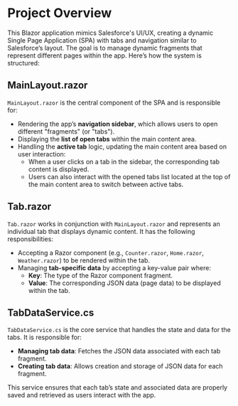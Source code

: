 # Project Overview

This Blazor application mimics Salesforce's UI/UX, creating a dynamic Single Page Application (SPA) with tabs and navigation similar to Salesforce’s layout. The goal is to manage dynamic fragments that represent different pages within the app. Here’s how the system is structured:

## **MainLayout.razor**

`MainLayout.razor` is the central component of the SPA and is responsible for:

- Rendering the app’s **navigation sidebar**, which allows users to open different "fragments" (or "tabs").
- Displaying the **list of open tabs** within the main content area.
- Handling the **active tab** logic, updating the main content area based on user interaction:
  - When a user clicks on a tab in the sidebar, the corresponding tab content is displayed.
  - Users can also interact with the opened tabs list located at the top of the main content area to switch between active tabs.

## **Tab.razor**

`Tab.razor` works in conjunction with `MainLayout.razor` and represents an individual tab that displays dynamic content. It has the following responsibilities:

- Accepting a Razor component (e.g., `Counter.razor`, `Home.razor`, `Weather.razor`) to be rendered within the tab.
- Managing **tab-specific data** by accepting a key-value pair where:
  - **Key**: The type of the Razor component fragment.
  - **Value**: The corresponding JSON data (page data) to be displayed within the tab.

## **TabDataService.cs**

`TabDataService.cs` is the core service that handles the state and data for the tabs. It is responsible for:

- **Managing tab data**: Fetches the JSON data associated with each tab fragment.
- **Creating tab data**: Allows creation and storage of JSON data for each fragment.

This service ensures that each tab’s state and associated data are properly saved and retrieved as users interact with the app.
